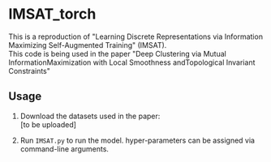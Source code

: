 # IMSAT_torch

This is a reproduction of "Learning Discrete Representations via Information Maximizing Self-Augmented Training" (IMSAT).  
This code is being used in the paper "Deep Clustering via Mutual InformationMaximization with Local Smoothness andTopological Invariant Constraints"

## Usage

1. Download the datasets used in the paper:  
[to be uploaded]

2. Run `IMSAT.py` to run the model. hyper-parameters can be assigned via command-line arguments.  
